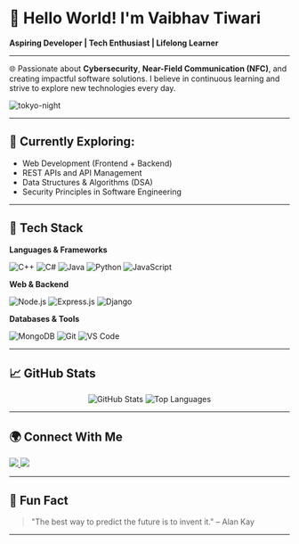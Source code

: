 # 👋 Hello World! I'm Vaibhav Tiwari

**Aspiring Developer | Tech Enthusiast | Lifelong Learner**

---

🌐 Passionate about **Cybersecurity**, **Near-Field Communication (NFC)**, and creating impactful software solutions. I believe in continuous learning and strive to explore new technologies every day.

![tokyo-night](https://github.com/user-attachments/assets/10f2bb48-bcb5-4d80-80c3-2dd4252c4714)

---

## 🧠 Currently Exploring:
- Web Development (Frontend + Backend)
- REST APIs and API Management
- Data Structures & Algorithms (DSA)
- Security Principles in Software Engineering

---

## 🚀 Tech Stack

**Languages & Frameworks**

![C++](https://img.shields.io/badge/C++-00599C?style=for-the-badge&logo=c%2B%2B&logoColor=white)
![C#](https://img.shields.io/badge/C%23-239120?style=for-the-badge&logo=csharp&logoColor=white)
![Java](https://img.shields.io/badge/Java-ED8B00?style=for-the-badge&logo=openjdk&logoColor=white)
![Python](https://img.shields.io/badge/Python-3776AB?style=for-the-badge&logo=python&logoColor=white)
![JavaScript](https://img.shields.io/badge/JavaScript-F7DF1E?style=for-the-badge&logo=javascript&logoColor=black)

**Web & Backend**

![Node.js](https://img.shields.io/badge/Node.js-6DA55F?style=for-the-badge&logo=node.js&logoColor=white)
![Express.js](https://img.shields.io/badge/Express.js-404D59?style=for-the-badge&logo=express&logoColor=white)
![Django](https://img.shields.io/badge/Django-092E20?style=for-the-badge&logo=django&logoColor=white)

**Databases & Tools**

![MongoDB](https://img.shields.io/badge/MongoDB-4EA94B?style=for-the-badge&logo=mongodb&logoColor=white)
![Git](https://img.shields.io/badge/Git-F05032?style=for-the-badge&logo=git&logoColor=white)
![VS Code](https://img.shields.io/badge/VS%20Code-007ACC?style=for-the-badge&logo=visual-studio-code&logoColor=white)

---

## 📈 GitHub Stats

<p align="center">
  <img src="https://github-readme-stats.vercel.app/api?username=how-vaibhav&show_icons=true&theme=tokyonight" alt="GitHub Stats" />
  <img src="https://github-readme-stats.vercel.app/api/top-langs/?username=how-vaibhav&layout=compact&theme=tokyonight" alt="Top Languages" />
</p>

---

## 🌍 Connect With Me

<p>
  <a href="mailto:vaibhavtiwari10505@gmail.com">
    <img src="https://img.shields.io/badge/Email-D14836?style=for-the-badge&logo=gmail&logoColor=white" />
  </a>
  <a href="www.linkedin.com/in/how-vaibhav" target="_blank">
    <img src="https://img.shields.io/badge/LinkedIn-0A66C2?style=for-the-badge&logo=linkedin&logoColor=white" />
  </a>
</p>

---

## 🧩 Fun Fact

> "The best way to predict the future is to invent it." – Alan Kay

---

<!-- Optional: GitHub Profile Trophy -->
<!--
[![trophy](https://github-profile-trophy.vercel.app/?username=SkylerOnRadio&theme=tokyonight)](https://github.com/ryo-ma/github-profile-trophy)
-->

<!-- Optional: Visitor Badge -->
<!--
![](https://komarev.com/ghpvc/?username=SkylerOnRadio&style=flat-square&color=blue)
-->

